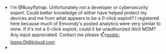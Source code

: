 - I'm @Busyflytrap. 
Unfortunately not a developer or cybersecurity expert. 
Could better knowledge of either have helped protect my devices and me 
from what appears to be a 0-click exploit? 
I registered here because much of Emvondy's posted analytics were very similar 
to mine. 
If it's not a 0-click exploit, could it be unauthorized illicit MDM? 
Any input appreciated. 
Contact me please 📫roosts-loons.0t@icloud.com
- 


<!---
Busyflytrap/Busyflytrap is a ✨ special ✨ repository because its `README.md` (this file) appears on your GitHub profile.
You can click the Preview link to take a look at your changes.
--->
